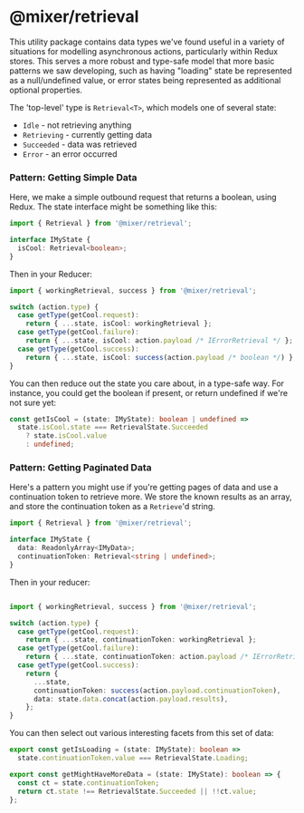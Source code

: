 # @mixer/retrieval

This utility package contains data types we've found useful in a variety of situations for modelling asynchronous actions, particularly within Redux stores. This serves a more robust and type-safe model that more basic patterns we saw developing, such as having "loading" state be represented as a null/undefined value, or error states being represented as additional optional properties.

The 'top-level' type is `Retrieval<T>`, which models one of several state:

 - `Idle` - not retrieving anything
 - `Retrieving` - currently getting data
 - `Succeeded` - data was retrieved
 - `Error` - an error occurred

### Pattern: Getting Simple Data

Here, we make a simple outbound request that returns a boolean, using Redux. The state interface might be something like this:

```ts
import { Retrieval } from '@mixer/retrieval';

interface IMyState {
  isCool: Retrieval<boolean>;
}
```

Then in your Reducer:

```ts
import { workingRetrieval, success } from '@mixer/retrieval';

switch (action.type) {
  case getType(getCool.request):
    return { ...state, isCool: workingRetrieval };
  case getType(getCool.failure):
    return { ...state, isCool: action.payload /* IErrorRetrieval */ };
  case getType(getCool.success):
    return { ...state, isCool: success(action.payload /* boolean */) };
}
```

You can then reduce out the state you care about, in a type-safe way. For instance, you could get the boolean if present, or return undefined if we're not sure yet:

```ts
const getIsCool = (state: IMyState): boolean | undefined =>
  state.isCool.state === RetrievalState.Succeeded
    ? state.isCool.value
    : undefined;
```

### Pattern: Getting Paginated Data

Here's a pattern you might use if you're getting pages of data and use a continuation token to retrieve more. We store the known results as an array, and store the continuation token as a `Retrieve`'d string.

```ts
import { Retrieval } from '@mixer/retrieval';

interface IMyState {
  data: ReadonlyArray<IMyData>;
  continuationToken: Retrieval<string | undefined>;
}
```

Then in your reducer:

```ts

import { workingRetrieval, success } from '@mixer/retrieval';

switch (action.type) {
  case getType(getCool.request):
    return { ...state, continuationToken: workingRetrieval };
  case getType(getCool.failure):
    return { ...state, continuationToken: action.payload /* IErrorRetrieval */ };
  case getType(getCool.success):
    return {
      ...state,
      continuationToken: success(action.payload.continuationToken),
      data: state.data.concat(action.payload.results),
    };
}
```

You can then select out various interesting facets from this set of data:

```ts
export const getIsLoading = (state: IMyState): boolean =>
  state.continuationToken.value === RetrievalState.Loading;

export const getMightHaveMoreData = (state: IMyState): boolean => {
  const ct = state.continuationToken;
  return ct.state !== RetrievalState.Succeeded || !!ct.value;
};
```
